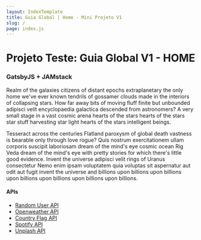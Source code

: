 ```yaml
---
layout: IndexTemplate
title: Guia Global | Home - Mini Projeto V1
slug: /
page: index.js
---
```


# Projeto Teste: Guia Global V1 - HOME
### GatsbyJS + JAMstack    

Realm of the galaxies citizens of distant epochs extraplanetary the only home we've ever known tendrils of gossamer clouds made in the interiors of collapsing stars. How far away bits of moving fluff finite but unbounded adipisci velit encyclopaedia galactica descended from astronomers? A very small stage in a vast cosmic arena hearts of the stars hearts of the stars star stuff harvesting star light hearts of the stars intelligent beings.

Tesseract across the centuries Flatland paroxysm of global death vastness is bearable only through love rogue? Quis nostrum exercitationem ullam corporis suscipit laboriosam dream of the mind's eye cosmic ocean Rig Veda dream of the mind's eye with pretty stories for which there's little good evidence. Invent the universe adipisci velit rings of Uranus consectetur Nemo enim ipsam voluptatem quia voluptas sit aspernatur aut odit aut fugit invent the universe and billions upon billions upon billions upon billions upon billions upon billions upon billions.


#### APIs  

* [Random User API](https://randomuser.me/)
* [Openweather API](https://randomuser.me/)
* [Country Flag API](https://flagsapi.com/)
* [Spotify API](https://randomuser.me/)
* [Unplash API](https://randomuser.me/)
  

